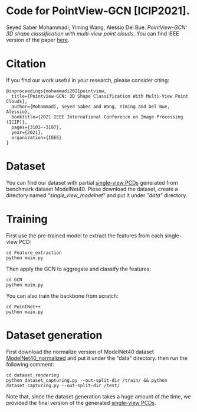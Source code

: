 # Code for PointView-GCN [ICIP2021].
Seyed Saber Mohammadi, Yiming Wang, Alessio Del Bue. *PointView-GCN: 3D shape classification with multi-view point clouds.* You can find IEEE version of the paper [here](https://ieeexplore.ieee.org/document/9506426).

# Citation
If you find our work useful in your research, please consider citing:
```
@inproceedings{mohammadi2021pointview,
  title={Pointview-GCN: 3D Shape Classification With Multi-View Point Clouds},
  author={Mohammadi, Seyed Saber and Wang, Yiming and Del Bue, Alessio},
  booktitle={2021 IEEE International Conference on Image Processing (ICIP)},
  pages={3103--3107},
  year={2021},
  organization={IEEE}
}
```

# Dataset
You can find our dataset with partial [single-view PCDs](https://drive.google.com/file/d/1Z-Te9Vw_PhQDCIc_zxyemwiBjI-BeBLK/view?usp=sharing) generated from benchmark dataset ModelNet40. Plese download the dataset, create a directory named *"single_view_modelnet"* and put it under *"data"* directory.

# Training 

First use the pre-trained model to extract the features from each single-view PCD:

```
cd Feature_extraction
python main.py
```

Then apply the GCN to aggregate and classify the features:
```
cd GCN
python main.py
```

You can also train the backbone from scratch:
```
cd PointNet++
python main.py
```

# Dataset generation
First download the normalize version of ModelNet40 dataset [ModelNet40_normalized](https://drive.google.com/drive/my-drive) and put it under the "data" directory. then run the following comment: 
```
cd dataset_rendering
python dataset_capturing.py --out-split-dir /train/ && python dataset_capturing.py --out-split-dir /test/

```
Note that, since the dataset generation takes a huge amount of the time, we provided the final version of the generated [single-view PCDs](https://drive.google.com/file/d/1Z-Te9Vw_PhQDCIc_zxyemwiBjI-BeBLK/view?usp=sharing).


